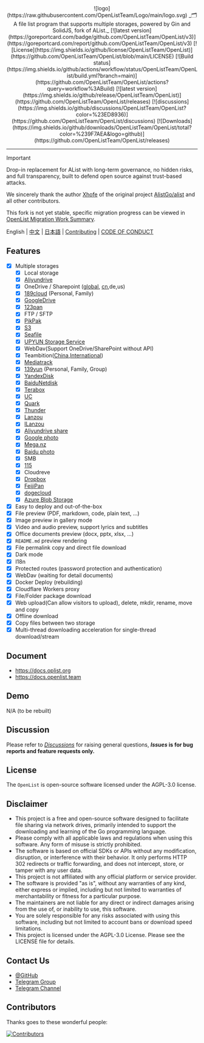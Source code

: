 <div align="center" markdown="1">
  ![logo](https://raw.githubusercontent.com/OpenListTeam/Logo/main/logo.svg)
  _🗂️A file list program that supports multiple storages, powered by Gin and SolidJS, fork of AList._
  [![latest version](https://goreportcard.com/badge/github.com/OpenListTeam/OpenList/v3)](https://goreportcard.com/report/github.com/OpenListTeam/OpenList/v3)
  [![License](https://img.shields.io/github/license/OpenListTeam/OpenList)](https://github.com/OpenListTeam/OpenList/blob/main/LICENSE)
  [![Build status](https://img.shields.io/github/actions/workflow/status/OpenListTeam/OpenList/build.yml?branch=main)](https://github.com/OpenListTeam/OpenList/actions?query=workflow%3ABuild)
  [![latest version](https://img.shields.io/github/release/OpenListTeam/OpenList)](https://github.com/OpenListTeam/OpenList/releases)
  [![discussions](https://img.shields.io/github/discussions/OpenListTeam/OpenList?color=%23ED8936)](https://github.com/OpenListTeam/OpenList/discussions)
  [![Downloads](https://img.shields.io/github/downloads/OpenListTeam/OpenList/total?color=%239F7AEA&logo=github)](https://github.com/OpenListTeam/OpenList/releases)
</div>

---

> [!IMPORTANT]
>
> Drop-in replacement for AList with long-term governance, no hidden risks, and full transparency, built to defend open source against trust-based attacks.
>
> We sincerely thank the author [Xhofe](https://github.com/Xhofe) of the original project [AlistGo/alist](https://github.com/AlistGo/alist) and all other contributors.
>
> This fork is not yet stable, specific migration progress can be viewed in [OpenList Migration Work Summary](https://github.com/OpenListTeam/OpenList/issues/6).

English | [中文](./README_cn.md) | [日本語](./README_ja.md) | [Contributing](./CONTRIBUTING.md) | [CODE OF CONDUCT](./CODE_OF_CONDUCT.md)

## Features

- [x] Multiple storages
  - [x] Local storage
  - [x] [Aliyundrive](https://www.alipan.com/)
  - [x] OneDrive / Sharepoint ([global](https://www.office.com/), [cn](https://portal.partner.microsoftonline.cn),de,us)
  - [x] [189cloud](https://cloud.189.cn) (Personal, Family)
  - [x] [GoogleDrive](https://drive.google.com/)
  - [x] [123pan](https://www.123pan.com/)
  - [x] FTP / SFTP
  - [x] [PikPak](https://www.mypikpak.com/)
  - [x] [S3](https://aws.amazon.com/s3/)
  - [x] [Seafile](https://seafile.com/)
  - [x] [UPYUN Storage Service](https://www.upyun.com/products/file-storage)
  - [x] WebDav(Support OneDrive/SharePoint without API)
  - [x] Teambition([China](https://www.teambition.com/ ),[International](https://us.teambition.com/ ))
  - [x] [Mediatrack](https://www.mediatrack.cn/)
  - [x] [139yun](https://yun.139.com/) (Personal, Family, Group)
  - [x] [YandexDisk](https://disk.yandex.com/)
  - [x] [BaiduNetdisk](http://pan.baidu.com/)
  - [x] [Terabox](https://www.terabox.com/main)
  - [x] [UC](https://drive.uc.cn)
  - [x] [Quark](https://pan.quark.cn)
  - [x] [Thunder](https://pan.xunlei.com)
  - [x] [Lanzou](https://www.lanzou.com/)
  - [x] [ILanzou](https://www.ilanzou.com/)
  - [x] [Aliyundrive share](https://www.alipan.com/)
  - [x] [Google photo](https://photos.google.com/)
  - [x] [Mega.nz](https://mega.nz)
  - [x] [Baidu photo](https://photo.baidu.com/)
  - [x] SMB
  - [x] [115](https://115.com/)
  - [X] Cloudreve
  - [x] [Dropbox](https://www.dropbox.com/)
  - [x] [FeijiPan](https://www.feijipan.com/)
  - [x] [dogecloud](https://www.dogecloud.com/product/oss)
  - [x] [Azure Blob Storage](https://azure.microsoft.com/products/storage/blobs)
- [x] Easy to deploy and out-of-the-box
- [x] File preview (PDF, markdown, code, plain text, ...)
- [x] Image preview in gallery mode
- [x] Video and audio preview, support lyrics and subtitles
- [x] Office documents preview (docx, pptx, xlsx, ...)
- [x] `README.md` preview rendering
- [x] File permalink copy and direct file download
- [x] Dark mode
- [x] I18n
- [x] Protected routes (password protection and authentication)
- [x] WebDav (waiting for detail documents)
- [x] Docker Deploy (rebuilding)
- [x] Cloudflare Workers proxy
- [x] File/Folder package download
- [x] Web upload(Can allow visitors to upload), delete, mkdir, rename, move and copy
- [x] Offline download
- [x] Copy files between two storage
- [x] Multi-thread downloading acceleration for single-thread download/stream

## Document

- <https://docs.oplist.org>
- <https://docs.openlist.team>

## Demo

N/A (to be rebuilt)

## Discussion

Please refer to [*Discussions*](https://github.com/OpenListTeam/OpenList/discussions) for raising general questions, ***Issues* is for bug reports and feature requests only.**

## License

The `OpenList` is open-source software licensed under the AGPL-3.0 license.

## Disclaimer

- This project is a free and open-source software designed to facilitate file sharing via network drives, primarily intended to support the downloading and learning of the Go programming language.
- Please comply with all applicable laws and regulations when using this software. Any form of misuse is strictly prohibited.
- The software is based on official SDKs or APIs without any modification, disruption, or interference with their behavior.
It only performs HTTP 302 redirects or traffic forwarding, and does not intercept, store, or tamper with any user data.
- This project is not affiliated with any official platform or service provider.
- The software is provided "as is", without any warranties of any kind, either express or implied, including but not limited to warranties of merchantability or fitness for a particular purpose.
- The maintainers are not liable for any direct or indirect damages arising from the use of, or inability to use, this software.
- You are solely responsible for any risks associated with using this software, including but not limited to account bans or download speed limitations.
- This project is licensed under the AGPL-3.0 License. Please see the LICENSE file for details.

## Contact Us

- [@GitHub](https://github.com/OpenListTeam)
- [Telegram Group](https://t.me/OpenListTeam)
- [Telegram Channel](https://t.me/OpenListOfficial)

## Contributors

Thanks goes to these wonderful people:

[![Contributors](https://contrib.rocks/image?repo=OpenListTeam/OpenList)](https://github.com/OpenListTeam/OpenList/graphs/contributors)
